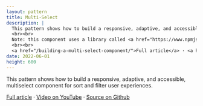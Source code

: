 ```yaml
---
layout: pattern
title: Multi-Select
description: |
  This pattern shows how to build a responsive, adaptive, and accessible, multiselect component for sort and filter user experiences.
  <br><br>
  Note: this component uses a library called <a href="https://www.npmjs.com/package/isotope-layout">Isotope</a> to help with the animation of filtering and sorting in the layout.
  <br><br>
  <a href="/building-a-multi-select-component/">Full article</a> · <a href="https://www.youtube.com/watch?v=x0aCdLDZ8BM">Video on YouTube</a> · <a href="https://github.com/argyleink/gui-challenges/tree/main/multi-select">Source on Github</a>
date: 2022-06-01
height: 600
---
```


This pattern shows how to build a responsive, adaptive, and accessible,
multiselect component for sort and filter user experiences.

<a href="/building-a-multi-select-component/">Full article</a> · <a href="https://www.youtube.com/watch?v=x0aCdLDZ8BM">Video on YouTube</a> · <a href="https://github.com/argyleink/gui-challenges/tree/main/multi-select">Source on Github</a>
